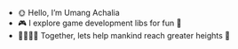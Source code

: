 - 🌞 Hello, I’m Umang Achalia 
- 🎮 I explore game development libs for fun 👾
- 🫱🏼‍🫲🏾 Together, lets help mankind reach greater heights 🚀
<!---
officialUmang16/officialUmang16 is a ✨ special ✨ repository because its `README.md` (this file) appears on your GitHub profile.
You can click the Preview link to take a look at your changes.
--->
